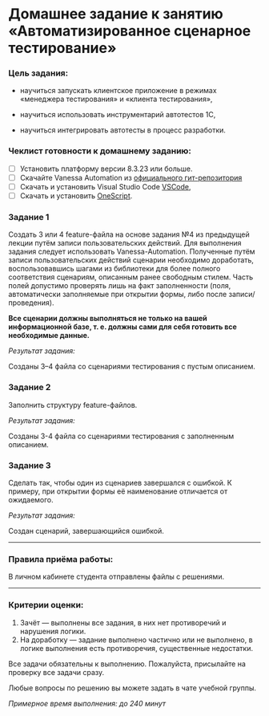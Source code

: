 # Домашнее задание к занятию «Автоматизированное сценарное тестирование»


### Цель задания:

* научиться запускать клиентское приложение в режимах «менеджера тестирования» и «клиента тестирования»,

* научиться использовать инструментарий автотестов 1С,

* научиться интегрировать автотесты в процесс разработки.

### Чеклист готовности к домашнему заданию:

- [ ] Установить платформу версии 8.3.23 или больше.
- [ ] Скачайте Vanessa Automation из [официального гит-репозитория](https://pr-mex.github.io/vanessa-automation/dev/)
- [ ] Скачать и установить Visual Studio Code [VSCode](https://code.visualstudio.com/download),
- [ ] Скачать и установить [OneScript](https://oscript.io/downloads).

### Задание 1

Создать 3 или 4 feature-файла на основе задания №4 из предыдущей лекции путём записи пользовательских действий. Для выполнения задания следует использовать Vanessa-Automation. Полученные путём записи пользовательских действий сценарии необходимо доработать, воспользовавшись шагами из библиотеки для более полного соответствия сценариям, описанным ранее свободным стилем. Часть полей допустимо проверять лишь на факт заполненности (поля, автоматически заполняемые при открытии формы, либо после записи/проведения).

**Все сценарии должны выполняться не только на вашей информационной базе, т. е. должны сами для себя готовить все необходимые данные.**

*Результат задания:*

Созданы 3–4 файла со сценариями тестирования с пустым описанием.

### Задание 2

Заполнить структуру feature-файлов.

*Результат задания:*

Созданы 3-4 файла со сценариями тестирования с заполненным описанием.


### Задание 3

Сделать так, чтобы один из сценариев завершался с ошибкой. К примеру, при открытии формы её наименование отличается от ожидаемого.

*Результат задания:*

Создан сценарий, завершающийся ошибкой.

------

### Правила приёма работы:

В личном кабинете студента отправлены файлы с решениями.

------

### Критерии оценки:

1. Зачёт — выполнены все задания, в них нет противоречий и нарушения логики. 
2. На доработку — задание выполнено частично или не выполнено, в логике выполнения есть противоречия, существенные недостатки.


Все задачи обязательны к выполнению. Пожалуйста, присылайте на проверку все задачи сразу.

Любые вопросы по решению вы можете задать в чате учебной группы.

*Примерное время выполнения: до 240 минут*


